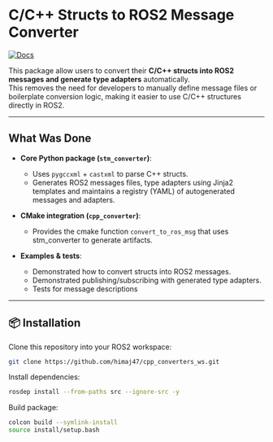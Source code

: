 # C/C++ Structs to ROS2 Message Converter

[![Docs](https://img.shields.io/badge/docs-online-blue)](https://himaj47.github.io/cpp_converters_doc/)

This package allow users to convert their **C/C++ structs into ROS2 messages and generate type adapters** automatically.  
This removes the need for developers to manually define message files or boilerplate conversion logic, making it easier to use C/C++ structures directly in ROS2.

---

## What Was Done

- **Core Python package (`stm_converter`)**:  
  - Uses `pygccxml` + `castxml` to parse C++ structs.  
  - Generates ROS2 messages files, type adapters using Jinja2 templates and maintains a registry (YAML) of autogenerated messages and adapters.  

- **CMake integration (`cpp_converter`)**:  
  - Provides the cmake function `convert_to_ros_msg` that uses stm_converter to generate artifacts.  

- **Examples & tests**:  
  - Demonstrated how to convert structs into ROS2 messages. 
  - Demonstrated publishing/subscribing with generated type adapters.    
  - Tests for message descriptions

---

## 📦 Installation

Clone this repository into your ROS2 workspace:
```bash
git clone https://github.com/himaj47/cpp_converters_ws.git
```

Install dependencies:
```bash
rosdep install --from-paths src --ignore-src -y
```

Build package:
```bash
colcon build --symlink-install
source install/setup.bash
```